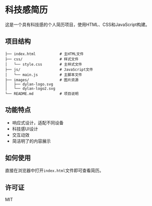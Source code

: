 # 科技感简历

这是一个具有科技感的个人简历项目，使用HTML、CSS和JavaScript构建。

## 项目结构

```
├── index.html           # 主HTML文件
├── css/                 # 样式文件
│   └── style.css        # 主样式文件
├── js/                  # JavaScript文件
│   └── main.js          # 主脚本文件
├── images/              # 图片资源
│   ├── dylan-logo.svg
│   └── dylan-logo2.svg
└── README.md            # 项目说明
```

## 功能特点

- 响应式设计，适配不同设备
- 科技感UI设计
- 交互动效
- 简洁明了的内容展示

## 如何使用

直接在浏览器中打开`index.html`文件即可查看简历。

## 许可证

MIT 